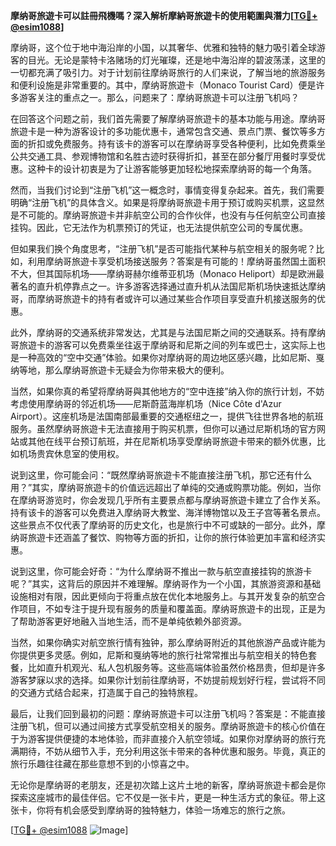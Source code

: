 **摩纳哥旅遊卡可以註冊飛機嗎？深入解析摩納哥旅遊卡的使用範圍與潛力[[TG💪+ @esim1088](https://t.me/s/esim1088)]**

摩纳哥，这个位于地中海沿岸的小国，以其奢华、优雅和独特的魅力吸引着全球游客的目光。无论是蒙特卡洛赌场的灯光璀璨，还是地中海沿岸的碧波荡漾，这里的一切都充满了吸引力。对于计划前往摩纳哥旅行的人们来说，了解当地的旅游服务和便利设施是非常重要的。其中，摩纳哥旅遊卡（Monaco Tourist Card）便是许多游客关注的重点之一。那么，问题来了：摩纳哥旅遊卡可以注册飞机吗？

在回答这个问题之前，我们首先需要了解摩纳哥旅遊卡的基本功能与用途。摩纳哥旅遊卡是一种为游客设计的多功能优惠卡，通常包含交通、景点门票、餐饮等多方面的折扣或免费服务。持有该卡的游客可以在摩纳哥享受各种便利，比如免费乘坐公共交通工具、参观博物馆和名胜古迹时获得折扣，甚至在部分餐厅用餐时享受优惠。这种卡的设计初衷是为了让游客能够更加轻松地探索摩纳哥的每一个角落。

然而，当我们讨论到“注册飞机”这一概念时，事情变得复杂起来。首先，我们需要明确“注册飞机”的具体含义。如果是将摩纳哥旅遊卡用于预订或购买机票，这显然是不可能的。摩纳哥旅遊卡并非航空公司的合作伙伴，也没有与任何航空公司直接挂钩。因此，它无法作为机票预订的凭证，也无法提供航空公司的专属优惠。

但如果我们换个角度思考，“注册飞机”是否可能指代某种与航空相关的服务呢？比如，利用摩纳哥旅遊卡享受机场接送服务？答案是有可能的！摩纳哥虽然国土面积不大，但其国际机场——摩纳哥赫尔维蒂亚机场（Monaco Heliport）却是欧洲最著名的直升机停靠点之一。许多游客选择通过直升机从法国尼斯机场快速抵达摩纳哥，而摩纳哥旅遊卡的持有者或许可以通过某些合作项目享受直升机接送服务的优惠。

此外，摩纳哥的交通系统非常发达，尤其是与法国尼斯之间的交通联系。持有摩纳哥旅遊卡的游客可以免费乘坐往返于摩纳哥和尼斯之间的列车或巴士，这实际上也是一种高效的“空中交通”体验。如果你对摩纳哥的周边地区感兴趣，比如尼斯、戛纳等地，那么摩纳哥旅遊卡无疑会为你带来极大的便利。

当然，如果你真的希望将摩纳哥與其他地方的“空中连接”纳入你的旅行计划，不妨考虑使用摩纳哥的邻近机场——尼斯蔚蓝海岸机场（Nice Côte d'Azur Airport）。这座机场是法国南部最重要的交通枢纽之一，提供飞往世界各地的航班服务。虽然摩纳哥旅遊卡无法直接用于购买机票，但你可以通过尼斯机场的官方网站或其他在线平台预订航班，并在尼斯机场享受摩纳哥旅遊卡带来的额外优惠，比如机场贵宾休息室的使用权。

说到这里，你可能会问：“既然摩纳哥旅遊卡不能直接注册飞机，那它还有什么用？”其实，摩纳哥旅遊卡的价值远远超出了单纯的交通或购票功能。例如，当你在摩纳哥游览时，你会发现几乎所有主要景点都与摩纳哥旅遊卡建立了合作关系。持有该卡的游客可以免费进入摩纳哥大教堂、海洋博物馆以及王子宫等著名景点。这些景点不仅代表了摩纳哥的历史文化，也是旅行中不可或缺的一部分。此外，摩纳哥旅遊卡还涵盖了餐饮、购物等方面的折扣，让你的旅行体验更加丰富和经济实惠。

说到这里，你可能会好奇：“为什么摩纳哥不推出一款与航空直接挂钩的旅游卡呢？”其实，这背后的原因并不难理解。摩纳哥作为一个小国，其旅游资源和基础设施相对有限，因此更倾向于将重点放在优化本地服务上。与其开发复杂的航空合作项目，不如专注于提升现有服务的质量和覆盖面。摩纳哥旅遊卡的出现，正是为了帮助游客更好地融入当地生活，而不是单纯依赖外部资源。

当然，如果你确实对航空旅行情有独钟，那么摩纳哥附近的其他旅游产品或许能为你提供更多灵感。例如，尼斯和戛纳等地的旅行社常常推出与航空相关的特色套餐，比如直升机观光、私人包机服务等。这些高端体验虽然价格昂贵，但却是许多游客梦寐以求的选择。如果你计划前往摩纳哥，不妨提前规划好行程，尝试将不同的交通方式结合起来，打造属于自己的独特旅程。

最后，让我们回到最初的问题：摩纳哥旅遊卡可以注册飞机吗？答案是：不能直接注册飞机，但可以通过间接方式享受航空相关的服务。摩纳哥旅遊卡的核心价值在于为游客提供便捷的本地体验，而非直接介入航空领域。如果你对摩纳哥的旅行充满期待，不妨从细节入手，充分利用这张卡带来的各种优惠和服务。毕竟，真正的旅行乐趣往往藏在那些意想不到的小惊喜之中。

无论你是摩纳哥的老朋友，还是初次踏上这片土地的新客，摩纳哥旅遊卡都会是你探索这座城市的最佳伴侣。它不仅是一张卡片，更是一种生活方式的象征。带上这张卡，你将有机会感受到摩纳哥的独特魅力，体验一场难忘的旅行之旅。

[[TG💪+ @esim1088](https://t.me/s/esim1088) ![Image](https://i.postimg.cc/4NQfJmqS/Snipaste-2025-05-13-00-14-12.png)]